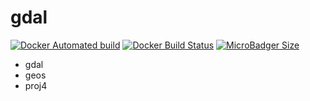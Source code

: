 # gdal

[![Docker Automated build](https://img.shields.io/docker/automated/querycap/gdal.svg?style=flat)](https://hub.docker.com/r/querycap/gdal)
[![Docker Build Status](https://img.shields.io/docker/build/querycap/builder.svg?style=flat)](https://hub.docker.com/r/querycap/gdal)
[![MicroBadger Size](https://img.shields.io/microbadger/image-size/querycap/gdal.svg?style=flat)](https://microbadger.com/images/querycap/gdal)

* gdal
* geos
* proj4
